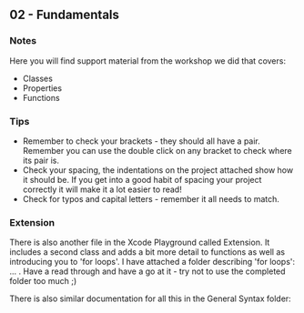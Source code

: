 ## 02 - Fundamentals 

### Notes

Here you will find support material from the workshop we did that covers: 
+ Classes
+ Properties
+ Functions

### Tips
+ Remember to check your brackets - they should all have a pair. Remember you can use the double click on any bracket to check where its pair is.
+ Check your spacing, the indentations on the project attached show how it should be. If you get into a good habit of spacing your project correctly it will make it a lot easier to read!  
+ Check for typos and capital letters - remember it all needs to match.


### Extension
There is also another file in the Xcode Playground called Extension. It includes a second class and adds a bit more detail to functions as well as introducing you to 'for loops'. I have attached a folder describing 'for loops': ... . Have a read through and have a go at it - try not to use the completed folder too much ;)  

There is also similar documentation for all this in the General Syntax folder: 







